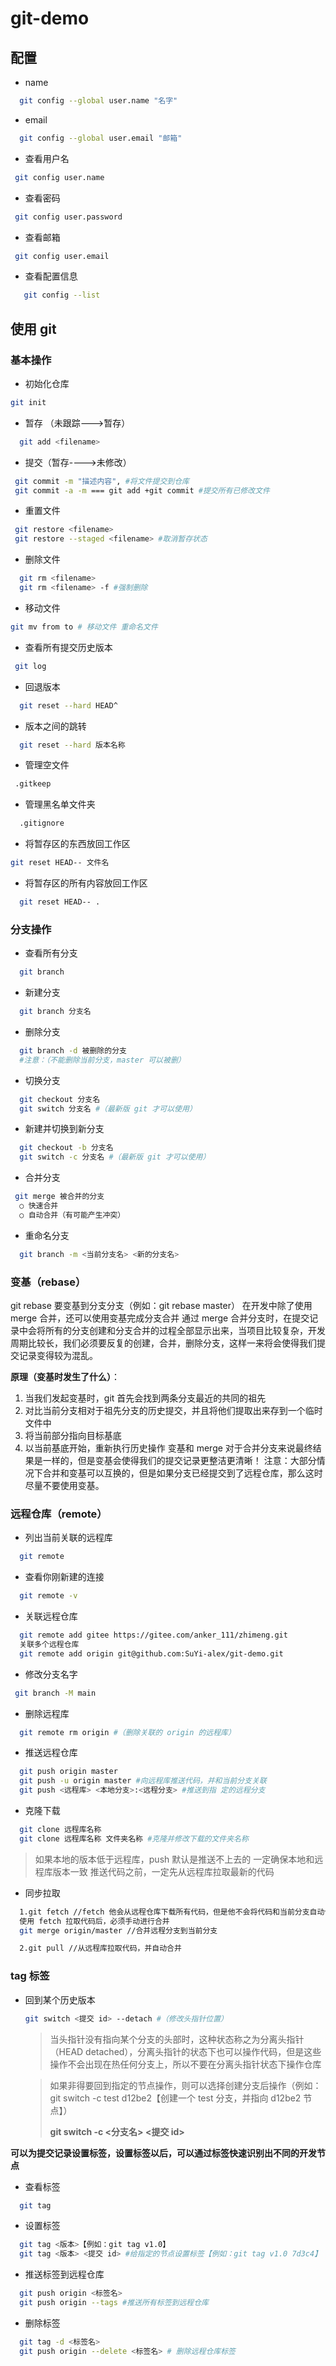 # git-demo

## 配置

- name

```bash
  git config --global user.name "名字"
```

- email

```bash
  git config --global user.email "邮箱"
```

- 查看用户名

```bash
 git config user.name
```

- 查看密码

```bash
 git config user.password
```

- 查看邮箱

```bash
 git config user.email
```

- 查看配置信息

```bash
   git config --list

```

## 使用 git

### 基本操作

- 初始化仓库

```bash
git init
```

- 暂存 （未跟踪--->暂存）

```bash
  git add <filename>

```

- 提交（暂存---->未修改）

```bash
 git commit -m "描述内容", #将文件提交到仓库
 git commit -a -m === git add +git commit #提交所有已修改文件
```

- 重置文件

```bash
 git restore <filename>
 git restore --staged <filename> #取消暂存状态
```

- 删除文件

```bash
  git rm <filename>
  git rm <filename> -f #强制删除
```

- 移动文件

```bash
git mv from to # 移动文件 重命名文件
```

- 查看所有提交历史版本

```bash
 git log
```

- 回退版本

```bash
  git reset --hard HEAD^
```

- 版本之间的跳转

```bash
  git reset --hard 版本名称
```

- 管理空文件

```bash
 .gitkeep
```

- 管理黑名单文件夹

```bash
  .gitignore
```

- 将暂存区的东西放回工作区

```bash
git reset HEAD-- 文件名

```

- 将暂存区的所有内容放回工作区

```bash
  git reset HEAD-- .

```

### 分支操作

- 查看所有分支

```bash
  git branch
```

- 新建分支

```bash
  git branch 分支名
```

- 删除分支

```bash
  git branch -d 被删除的分支
  #注意：（不能删除当前分支，master 可以被删）
```

- 切换分支

```bash
  git checkout 分支名
  git switch 分支名 #（最新版 git 才可以使用）
```

- 新建并切换到新分支

```bash
  git checkout -b 分支名
  git switch -c 分支名 #（最新版 git 才可以使用）
```

- 合并分支

```bash
 git merge 被合并的分支
  ○ 快速合并
  ○ 自动合并（有可能产生冲突）
```

- 重命名分支

```bash
  git branch -m <当前分支名> <新的分支名>

```

### 变基（rebase）

git rebase 要变基到分支分支（例如：git rebase master）
在开发中除了使用 merge 合并，还可以使用变基完成分支合并
通过 merge 合并分支时，在提交记录中会将所有的分支创建和分支合并的过程全部显示出来，当项目比较复杂，开发周期比较长，我们必须要反复的创建，合并，删除分支，这样一来将会使得我们提交记录变得较为混乱。

**原理（变基时发生了什么）**：

1. 当我们发起变基时，git 首先会找到两条分支最近的共同的祖先
2. 对比当前分支相对于祖先分支的历史提交，并且将他们提取出来存到一个临时文件中
3. 将当前部分指向目标基底
4. 以当前基底开始，重新执行历史操作
   变基和 merge 对于合并分支来说最终结果是一样的，但是变基会使得我们的提交记录更整洁更清晰！
   注意：大部分情况下合并和变基可以互换的，但是如果分支已经提交到了远程仓库，那么这时尽量不要使用变基。

### 远程仓库（remote）

- 列出当前关联的远程库

```bash
  git remote
```

- 查看你刚新建的连接

```bash
  git remote -v
```

- 关联远程仓库

```bash
  git remote add gitee https://gitee.com/anker_111/zhimeng.git
  关联多个远程仓库
  git remote add origin git@github.com:SuYi-alex/git-demo.git
```

- 修改分支名字

```bash
 git branch -M main
```

- 删除远程库

```bash
  git remote rm origin #（删除关联的 origin 的远程库）
```

- 推送远程仓库

```bash
  git push origin master
  git push -u origin master #向远程库推送代码，并和当前分支关联
  git push <远程库> <本地分支>:<远程分支> #推送到指 定的远程分支
```

- 克隆下载

```bash
  git clone 远程库名称
  git clone 远程库名称 文件夹名称 #克隆并修改下载的文件夹名称
```

> 如果本地的版本低于远程库，push 默认是推送不上去的
> 一定确保本地和远程库版本一致
> 推送代码之前，一定先从远程库拉取最新的代码

- 同步拉取

```bash
  1.git fetch //fetch 他会从远程仓库下载所有代码，但是他不会将代码和当前分支自动合并
  使用 fetch 拉取代码后，必须手动进行合并
  git merge origin/master //合并远程分支到当前分支
```

```bash
  2.git pull //从远程库拉取代码，并自动合并

```

### tag 标签

- 回到某个历史版本

  ```bash
  git switch <提交 id> --detach #（修改头指针位置）
  ```

  > 当头指针没有指向某个分支的头部时，这种状态称之为分离头指针（HEAD detached），分离头指针的状态下也可以操作代码，但是这些操作不会出现在热任何分支上，所以不要在分离头指针状态下操作仓库

  > 如果非得要回到指定的节点操作，则可以选择创建分支后操作（例如：git switch -c test d12be2【创建一个 test 分支，并指向 d12be2 节点】）
  >
  > **git switch -c <分支名> <提交 id>**

**可以为提交记录设置标签，设置标签以后，可以通过标签快速识别出不同的开发节点**

- 查看标签

```bash
  git tag
```

- 设置标签

```bash
  git tag <版本>【例如：git tag v1.0】
  git tag <版本> <提交 id> #给指定的节点设置标签【例如：git tag v1.0 7d3c4】
```

- 推送标签到远程仓库

```bash
  git push origin <标签名>
  git push origin --tags #推送所有标签到远程仓库
```

- 删除标签

```bash
  git tag -d <标签名>
  git push origin --delete <标签名> # 删除远程仓库标签
```
